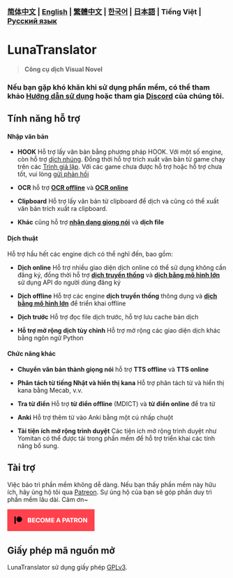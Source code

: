 ### [简体中文](README.md) | [English](README_en.md) | [繁體中文](README_cht.md) | [한국어](README_ko.md) | [日本語](README_ja.md) | Tiếng Việt | [Русский язык](README_ru.md)

# LunaTranslator

> **Công cụ dịch Visual Novel**

### Nếu bạn gặp khó khăn khi sử dụng phần mềm, có thể tham khảo [Hướng dẫn sử dụng](https://docs.lunatranslator.org/vi) hoặc tham gia [Discord](https://discord.com/invite/ErtDwVeAbB) của chúng tôi.

## Tính năng hỗ trợ

#### Nhập văn bản

- **HOOK** Hỗ trợ lấy văn bản bằng phương pháp HOOK. Với một số engine, còn hỗ trợ [dịch nhúng](https://docs.lunatranslator.org/vi/embedtranslate.html). Đồng thời hỗ trợ trích xuất văn bản từ game chạy trên các [Trình giả lập](https://docs.lunatranslator.org/vi/emugames.html). Với các game chưa được hỗ trợ hoặc hỗ trợ chưa tốt, vui lòng [gửi phản hồi](https://github.com/HIllya51/LunaTranslator/issues/new?assignees=&labels=enhancement&projects=&template=01_game_request.yaml)

- **OCR** hỗ trợ **[OCR offline](https://docs.lunatranslator.org/vi/useapis/ocrapi.html)** và **[OCR online](https://docs.lunatranslator.org/vi/useapis/ocrapi.html)**

- **Clipboard** Hỗ trợ lấy văn bản từ clipboard để dịch và cũng có thể xuất văn bản trích xuất ra clipboard.

- **Khác** cũng hỗ trợ **[nhận dạng giọng nói](https://docs.lunatranslator.org/vi/sr.html)** và **dịch file**

#### Dịch thuật

Hỗ trợ hầu hết các engine dịch có thể nghĩ đến, bao gồm:

- **Dịch online** Hỗ trợ nhiều giao diện dịch online có thể sử dụng không cần đăng ký, đồng thời hỗ trợ **[dịch truyền thống](https://docs.lunatranslator.org/vi/useapis/tsapi.html)** và **[dịch bằng mô hình lớn](https://docs.lunatranslator.org/vi/guochandamoxing.html)** sử dụng API do người dùng đăng ký

- **Dịch offline** Hỗ trợ các engine **dịch truyền thống** thông dụng và **[dịch bằng mô hình lớn](https://docs.lunatranslator.org/vi/offlinellm.html)** để triển khai offline

- **Dịch trước** Hỗ trợ đọc file dịch trước, hỗ trợ lưu cache bản dịch

- **Hỗ trợ mở rộng dịch tùy chỉnh** Hỗ trợ mở rộng các giao diện dịch khác bằng ngôn ngữ Python

#### Chức năng khác

- **Chuyển văn bản thành giọng nói** hỗ trợ **TTS offline** và **TTS online**

- **Phân tách từ tiếng Nhật và hiển thị kana** Hỗ trợ phân tách từ và hiển thị kana bằng Mecab, v.v.

- **Tra từ điển** Hỗ trợ **từ điển offline** (MDICT) và **từ điển online** để tra từ

- **Anki** Hỗ trợ thêm từ vào Anki bằng một cú nhấp chuột

- **Tải tiện ích mở rộng trình duyệt** Các tiện ích mở rộng trình duyệt như Yomitan có thể được tải trong phần mềm để hỗ trợ triển khai các tính năng bổ sung.

## Tài trợ

Việc bảo trì phần mềm không dễ dàng. Nếu bạn thấy phần mềm này hữu ích, hãy ủng hộ tôi qua [Patreon](https://patreon.com/HIllya51). Sự ủng hộ của bạn sẽ góp phần duy trì phần mềm lâu dài. Cảm ơn~

<a href="https://patreon.com/HIllya51" target='_blank'><img width="200" src="../docs/become_a_patron_4x1_black_logo_white_text_on_coral.svg"></a>

## Giấy phép mã nguồn mở

LunaTranslator sử dụng giấy phép [GPLv3](../LICENSE).
